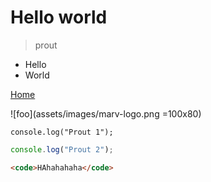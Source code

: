 # Hello world

> prout

- Hello
- World

[Home](en/docs/home)

![foo](assets/images/marv-logo.png =100x80)

```
console.log("Prout 1");
```

```js
console.log("Prout 2");
```

```html
<code>HAhahahaha</code>
```
